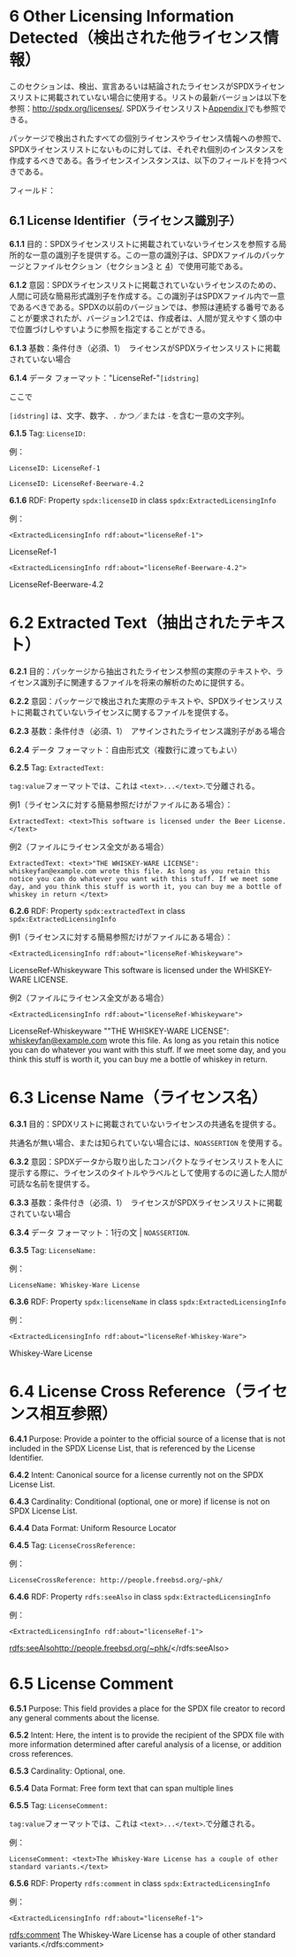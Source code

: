 # 6 Other Licensing Information Detected（検出された他ライセンス情報）

このセクションは、検出、宣言あるいは結論されたライセンスがSPDXライセンスリストに掲載されていない場合に使用する。リストの最新バージョンは以下を参照：http://spdx.org/licenses/. SPDXライセンスリスト[Appendix I](appendix-I-SPDX-license-list.md)でも参照できる。

パッケージで検出されたすべての個別ライセンスやライセンス情報への参照で、SPDXライセンスリストにないものに対しては、それぞれ個別のインスタンスを作成するべきである。各ライセンスインスタンスは、以下のフィールドを持つべきである。

フィールド：

## 6.1 License Identifier（ライセンス識別子） <a name="6.1"></a>

**6.1.1** 目的：SPDXライセンスリストに掲載されていないライセンスを参照する局所的な一意の識別子を提供する。この一意の識別子は、SPDXファイルのパッケージとファイルセクション（セクション[3](3-package-information.md) と [4](4-file-information.md)）で使用可能である。

**6.1.2** 意図：SPDXライセンスリストに掲載されていないライセンスのための、人間に可読な簡易形式識別子を作成する。この識別子はSPDXファイル内で一意であるべきである。SPDXの以前のバージョンでは、参照は連続する番号であることが要求されたが、バージョン1.2では、作成者は、人間が覚えやすく頭の中で位置づけしやすいように参照を指定することができる。

**6.1.3** 基数：条件付き（必須、1）　ライセンスがSPDXライセンスリストに掲載されていない場合

**6.1.4** データ フォーマット："LicenseRef-"`[idstring]`

ここで

`[idstring]` は、文字、数字、`.` かつ／または `-`を含む一意の文字列。

**6.1.5** Tag: `LicenseID:`

例：

    LicenseID: LicenseRef-1

    LicenseID: LicenseRef-Beerware-4.2

**6.1.6** RDF: Property `spdx:licenseID` in class `spdx:ExtractedLicensingInfo`

例：

    <ExtractedLicensingInfo rdf:about="licenseRef-1">
 <licenseId>LicenseRef-1</licenseId>
 </ExtractedLicensingInfo>

    <ExtractedLicensingInfo rdf:about="licenseRef-Beerware-4.2">
 <licenseId>LicenseRef-Beerware-4.2</licenseId>
 </ExtractedLicensingInfo>

# 6.2 Extracted Text（抽出されたテキスト） <a name="6.2"></a>

**6.2.1** 目的：パッケージから抽出されたライセンス参照の実際のテキストや、ライセンス識別子に関連するファイルを将来の解析のために提供する。

**6.2.2** 意図：パッケージで検出された実際のテキストや、SPDXライセンスリストに掲載されていないライセンスに関するファイルを提供する。

**6.2.3** 基数：条件付き（必須、1）　アサインされたライセンス識別子がある場合

**6.2.4** データ フォーマット：自由形式文（複数行に渡ってもよい）

**6.2.5** Tag: `ExtractedText:`

`tag:value`フォーマットでは、これは `<text>...</text>`.で分離される。

例1（ライセンスに対する簡易参照だけがファイルにある場合）：

    ExtractedText: <text>This software is licensed under the Beer License.</text>

例2（ファイルにライセンス全文がある場合）

    ExtractedText: <text>"THE WHISKEY-WARE LICENSE": whiskeyfan@example.com wrote this file. As long as you retain this notice you can do whatever you want with this stuff. If we meet some day, and you think this stuff is worth it, you can buy me a bottle of whiskey in return </text>

**6.2.6** RDF: Property `spdx:extractedText` in class `spdx:ExtractedLicensingInfo`

例1（ライセンスに対する簡易参照だけがファイルにある場合）：

    <ExtractedLicensingInfo rdf:about="licenseRef-Whiskeyware">
 <licenseId>LicenseRef-Whiskeyware</licenseId>
 <extractedText>This software is licensed under the WHISKEY-WARE LICENSE.</extractedText>
 </ExtractedLicensingInfo>

例2（ファイルにライセンス全文がある場合）

    <ExtractedLicensingInfo rdf:about="licenseRef-Whiskeyware">
 <licenseId>LicenseRef-Whiskeyware</licenseId>
 <extractedText>""THE WHISKEY-WARE LICENSE": whiskeyfan@example.com wrote this file. As long as you retain this notice you can do whatever you want with this stuff. If we meet some day, and you think this stuff is worth it, you can buy me a bottle of whiskey in return.</extractedText>
 </ExtractedLicensingInfo>

# 6.3 License Name（ライセンス名） <a name="6.3"></a>

**6.3.1** 目的：SPDXリストに掲載されていないライセンスの共通名を提供する。

共通名が無い場合、または知られていない場合には、`NOASSERTION` を使用する。

**6.3.2** 意図：SPDXデータから取り出したコンパクトなライセンスリストを人に提示する際に、ライセンスのタイトルやラベルとして使用するのに適した人間が可読な名前を提供する。

**6.3.3**  基数：条件付き（必須、1）　ライセンスがSPDXライセンスリストに掲載されていない場合

**6.3.4** データ フォーマット：1行の文 | `NOASSERTION`.

**6.3.5** Tag: `LicenseName:`

例：

    LicenseName: Whiskey-Ware License

**6.3.6** RDF: Property `spdx:licenseName` in class `spdx:ExtractedLicensingInfo`

例：

    <ExtractedLicensingInfo rdf:about="licenseRef-Whiskey-Ware">
 <name>Whiskey-Ware License </name>
 </ExtractedLicensingInfo>


# 6.4 License Cross Reference（ライセンス相互参照） <a name="6.4"></a>

**6.4.1** Purpose: Provide a pointer to the official source of a license that is not included in the SPDX License List, that is referenced by the License Identifier.

**6.4.2** Intent: Canonical source for a license currently not on the SPDX License List.

**6.4.3** Cardinality: Conditional (optional, one or more) if license is not on SPDX License List.

**6.4.4** Data Format: Uniform Resource Locator

**6.4.5** Tag: `LicenseCrossReference:`

例：

    LicenseCrossReference: http://people.freebsd.org/~phk/

**6.4.6** RDF: Property `rdfs:seeAlso` in class `spdx:ExtractedLicensingInfo`

例：

    <ExtractedLicensingInfo rdf:about="licenseRef-1">
 <rdfs:seeAlso>http://people.freebsd.org/~phk/</rdfs:seeAlso>
 </ExtractedLicensingInfo>

# 6.5 License Comment <a name="6.5"></a>

**6.5.1** Purpose: This field provides a place for the SPDX file creator to record any general comments about the license.

**6.5.2** Intent: Here, the intent is to provide the recipient of the SPDX file with more information determined after careful analysis of a license, or addition cross references.

**6.5.3** Cardinality: Optional, one.

**6.5.4** Data Format: Free form text that can span multiple lines

**6.5.5** Tag: `LicenseComment:`

`tag:value`フォーマットでは、これは `<text>...</text>`.で分離される。

例：

    LicenseComment: <text>The Whiskey-Ware License has a couple of other standard variants.</text>

**6.5.6** RDF: Property `rdfs:comment` in class `spdx:ExtractedLicensingInfo`

例：

    <ExtractedLicensingInfo rdf:about="licenseRef-1">
 <rdfs:comment> The Whiskey-Ware License has a couple of other standard variants.</rdfs:comment>
 </ExtractedLicensingInfo>